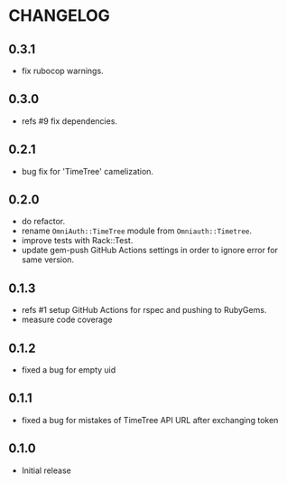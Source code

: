 # CHANGELOG

## 0.3.1

- fix rubocop warnings.

## 0.3.0

- refs #9 fix dependencies.

## 0.2.1

- bug fix for 'TimeTree' camelization.

## 0.2.0

- do refactor.
- rename `OmniAuth::TimeTree` module from `Omniauth::Timetree`.
- improve tests with Rack::Test.
- update gem-push GitHub Actions settings in order to ignore error for same version.

## 0.1.3

- refs #1 setup GitHub Actions for rspec and pushing to RubyGems.
- measure code coverage

## 0.1.2

- fixed a bug for empty uid

## 0.1.1

- fixed a bug for mistakes of TimeTree API URL after exchanging token

## 0.1.0

- Initial release
